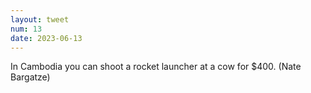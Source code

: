 ```yaml
---
layout: tweet
num: 13
date: 2023-06-13
---
```


In Cambodia you can shoot a rocket launcher at a cow for $400. (Nate Bargatze)
